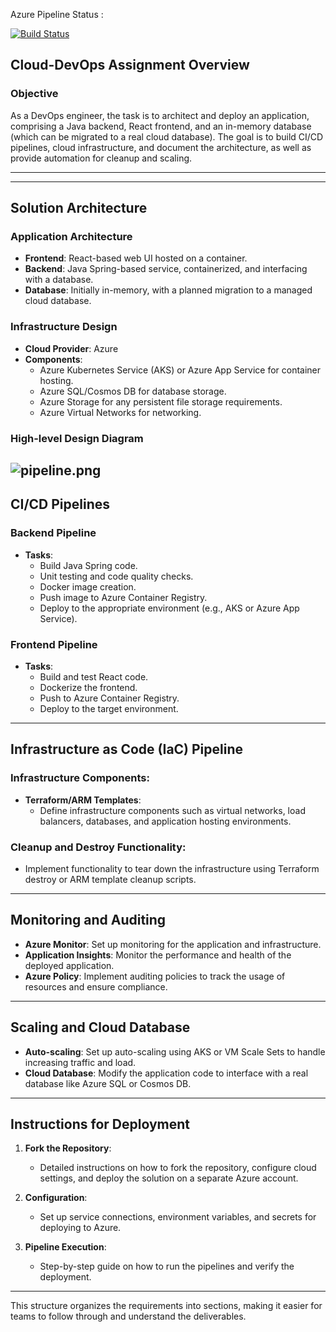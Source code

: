 Azure Pipeline Status :

[![Build Status](https://dev.azure.com/DevOpsOrgERP/DevOpsProject/_apis/build/status%2Fshalini0910.ProjectDevOps?branchName=main)](https://dev.azure.com/DevOpsOrgERP/DevOpsProject/_build/latest?definitionId=2&branchName=main)




## **Cloud-DevOps Assignment Overview**

### **Objective**
As a DevOps engineer, the task is to architect and deploy an application, comprising a Java backend, React frontend, and an in-memory database (which can be migrated to a real cloud database). The goal is to build CI/CD pipelines, cloud infrastructure, and document the architecture, as well as provide automation for cleanup and scaling.

---


---

## **Solution Architecture**

### **Application Architecture**
- **Frontend**: React-based web UI hosted on a container.
- **Backend**: Java Spring-based service, containerized, and interfacing with a database.
- **Database**: Initially in-memory, with a planned migration to a managed cloud database.

### **Infrastructure Design**
- **Cloud Provider**: Azure
- **Components**:
  - Azure Kubernetes Service (AKS) or Azure App Service for container hosting.
  - Azure SQL/Cosmos DB for database storage.
  - Azure Storage for any persistent file storage requirements.
  - Azure Virtual Networks for networking.

### **High-level Design Diagram**

![pipeline.png](/.attachments/pipeline-7cdf4b92-89ac-475a-b240-a1323adc50ed.png)
---

## **CI/CD Pipelines**

### **Backend Pipeline**
- **Tasks**:
  - Build Java Spring code.
  - Unit testing and code quality checks.
  - Docker image creation.
  - Push image to Azure Container Registry.
  - Deploy to the appropriate environment (e.g., AKS or Azure App Service).

### **Frontend Pipeline**
- **Tasks**:
  - Build and test React code.
  - Dockerize the frontend.
  - Push to Azure Container Registry.
  - Deploy to the target environment.

---

## **Infrastructure as Code (IaC) Pipeline**

### **Infrastructure Components**:
- **Terraform/ARM Templates**:
  - Define infrastructure components such as virtual networks, load balancers, databases, and application hosting environments.
  
### **Cleanup and Destroy Functionality**:
- Implement functionality to tear down the infrastructure using Terraform destroy or ARM template cleanup scripts.

---

## **Monitoring and Auditing**

- **Azure Monitor**: Set up monitoring for the application and infrastructure.
- **Application Insights**: Monitor the performance and health of the deployed application.
- **Azure Policy**: Implement auditing policies to track the usage of resources and ensure compliance.

---

## **Scaling and Cloud Database**

- **Auto-scaling**: Set up auto-scaling using AKS or VM Scale Sets to handle increasing traffic and load.
- **Cloud Database**: Modify the application code to interface with a real database like Azure SQL or Cosmos DB.

---

## **Instructions for Deployment**

1. **Fork the Repository**:
   - Detailed instructions on how to fork the repository, configure cloud settings, and deploy the solution on a separate Azure account.
   
2. **Configuration**:
   - Set up service connections, environment variables, and secrets for deploying to Azure.

3. **Pipeline Execution**:
   - Step-by-step guide on how to run the pipelines and verify the deployment.

---

This structure organizes the requirements into sections, making it easier for teams to follow through and understand the deliverables.
